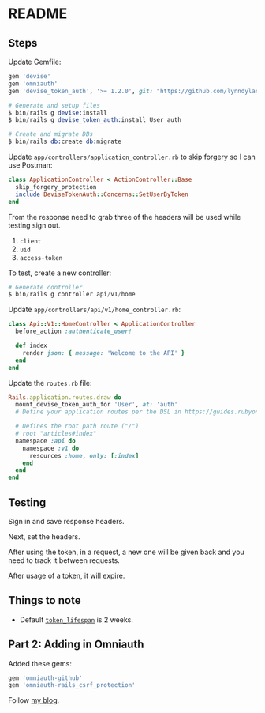# README

## Steps

Update Gemfile:

```rb
gem 'devise'
gem 'omniauth'
gem 'devise_token_auth', '>= 1.2.0', git: "https://github.com/lynndylanhurley/devise_token_auth"
```

```s
# Generate and setup files
$ bin/rails g devise:install
$ bin/rails g devise_token_auth:install User auth

# Create and migrate DBs
$ bin/rails db:create db:migrate
```

Update `app/controllers/application_controller.rb` to skip forgery so I can use Postman:

```rb
class ApplicationController < ActionController::Base
  skip_forgery_protection
  include DeviseTokenAuth::Concerns::SetUserByToken
end
```

From the response need to grab three of the headers will be used while testing sign out.

1. `client`
2. `uid`
3. `access-token`

To test, create a new controller:

```s
# Generate controller
$ bin/rails g controller api/v1/home
```

Update `app/controllers/api/v1/home_controller.rb`:

```rb
class Api::V1::HomeController < ApplicationController
  before_action :authenticate_user!

  def index
    render json: { message: 'Welcome to the API' }
  end
end
```

Update the `routes.rb` file:

```rb
Rails.application.routes.draw do
  mount_devise_token_auth_for 'User', at: 'auth'
  # Define your application routes per the DSL in https://guides.rubyonrails.org/routing.html

  # Defines the root path route ("/")
  # root "articles#index"
  namespace :api do
    namespace :v1 do
      resources :home, only: [:index]
    end
  end
end
```

## Testing

Sign in and save response headers.

Next, set the headers.

After using the token, in a request, a new one will be given back and you need to track it between requests.

After usage of a token, it will expire.

## Things to note

- Default [`token_lifespan`](https://devise-token-auth.gitbook.io/devise-token-auth/config/initialization) is 2 weeks.

## Part 2: Adding in Omniauth

Added these gems:

```rb
gem 'omniauth-github'
gem 'omniauth-rails_csrf_protection'
```

Follow [my blog](https://blog.dennisokeeffe.com/blog/2022-03-08-part-5-oauth-with-github-and-omniauth).

